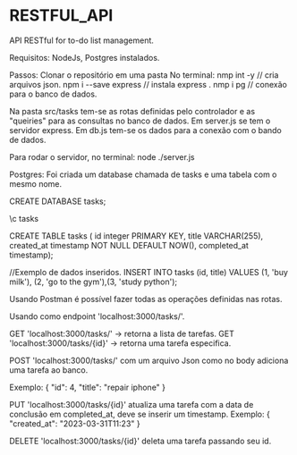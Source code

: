 # RESTFUL_API
API RESTful for to-do list management.

Requisitos: NodeJs, Postgres instalados.

Passos:
Clonar o repositório em uma pasta
No terminal:
nmp int -y // cria arquivos json.
npm i --save express // instala express .
nmp i pg // conexão para o banco de dados.

Na pasta src/tasks tem-se as rotas definidas pelo controlador e as "queiries" para as consultas no banco de dados. 
Em server.js se tem o servidor express. Em db.js tem-se os dados para a conexão com o bando de dados.

Para rodar o servidor, no terminal: node ./server.js

Postgres:
Foi criada um database chamada de tasks e uma tabela com o mesmo nome.

CREATE DATABASE tasks;

\c tasks

CREATE TABLE tasks (
id integer PRIMARY KEY,
title VARCHAR(255),
created_at timestamp NOT NULL DEFAULT NOW(),
completed_at timestamp);

//Exemplo de dados inseridos.
INSERT INTO tasks (id, title)
VALUES (1, 'buy milk'), (2, 'go to the gym'),(3, 'study python');

Usando Postman é possível fazer todas as operações definidas nas rotas.

Usando como endpoint 'localhost:3000/tasks/'.

GET 'localhost:3000/tasks/' -> retorna a lista de tarefas.
GET 'localhost:3000/tasks/{id}' -> retorna uma tarefa especifica.

POST 'localhost:3000/tasks/' com um arquivo Json como no body adiciona uma tarefa ao banco.

Exemplo:
{
    "id": 4,
    "title": "repair iphone"
}

PUT 'localhost:3000/tasks/{id}' atualiza uma tarefa com a data de conclusão em completed_at, deve se inserir um timestamp.
Exemplo:
{
"created_at": "2023-03-31T11:23"
}

DELETE 'localhost:3000/tasks/{id}' deleta uma tarefa passando seu id.





